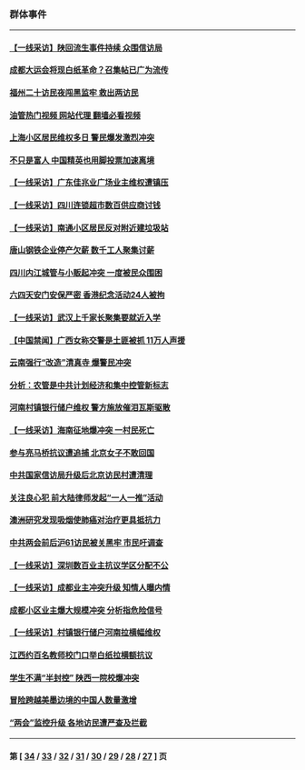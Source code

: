 ### 群体事件
---
#### [【一线采访】陕回流生事件持续 众围信访局](../../pages/ncid279/n14040242.md?07240845) 
#### [成都大运会将现白纸革命？召集帖已广为流传](../../pages/ncid279/n14033119.md?07240845) 
#### [福州二十访民夜闯黑监牢 救出两访民](../../pages/ncid279/n14031617.md?07240845) 
#### [油管热门视频 网站代理 翻墙必看视频](http://138.2.39.72:81/youtube.html?epic-marker?07240845)
#### [上海小区居民维权多日 警民爆发激烈冲突](../../pages/ncid279/n14029221.md?07240845) 
#### [不只是富人 中国精英也用脚投票加速离境](../../pages/ncid279/n14029086.md?07240845) 
#### [【一线采访】广东佳兆业广场业主维权遭镇压](../../pages/ncid279/n14028175.md?07240845) 
#### [【一线采访】四川连锁超市数百供应商讨钱](../../pages/ncid279/n14025102.md?07240845) 
#### [【一线采访】南通小区居民反对附近建垃圾站](../../pages/ncid279/n14021690.md?07240845) 
#### [唐山钢铁企业停产欠薪 数千工人聚集讨薪](../../pages/ncid279/n14017404.md?07240845) 
#### [四川内江城管与小贩起冲突 一度被民众围困](../../pages/ncid279/n14015922.md?07240845) 
#### [六四天安门安保严密 香港纪念活动24人被拘](../../pages/ncid279/n14009800.md?07240845) 
#### [【一线采访】武汉上千家长聚集要就近入学](../../pages/ncid279/n14009497.md?07240845) 
#### [【中国禁闻】广西女称交警是土匪被抓 11万人声援](../../pages/ncid279/n14006869.md?07240845) 
#### [云南强行“改造”清真寺 爆警民冲突](../../pages/ncid279/n14005561.md?07240845) 
#### [分析：农管是中共计划经济和集中控管新标志](../../pages/ncid279/n14000665.md?07240845) 
#### [河南村镇银行储户维权 警方施放催泪瓦斯驱散](../../pages/ncid279/n13998750.md?07240845) 
#### [【一线采访】海南征地爆冲突 一村民死亡](../../pages/ncid279/n13989137.md?07240845) 
#### [参与亮马桥抗议遭追捕 北京女子不敢回国](../../pages/ncid279/n13985420.md?07240845) 
#### [中共国家信访局升级后北京访民村遭清理](../../pages/ncid279/n13984826.md?07240845) 
#### [关注良心犯 前大陆律师发起“一人一推”活动](../../pages/ncid279/n13980524.md?07240845) 
#### [澳洲研究发现吸烟使肺癌对治疗更具抵抗力](../../pages/ncid279/n13977762.md?07240845) 
#### [中共两会前后沪61访民被关黑牢 市民吁调查](../../pages/ncid279/n13976054.md?07240845) 
#### [【一线采访】深圳数百业主抗议学区分配不公](../../pages/ncid279/n13976680.md?07240845) 
#### [【一线采访】成都业主冲突升级 知情人曝内情](../../pages/ncid279/n13965289.md?07240845) 
#### [成都小区业主爆大规模冲突 分析指危险信号](../../pages/ncid279/n13964520.md?07240845) 
#### [【一线采访】村镇银行储户河南拉横幅维权](../../pages/ncid279/n13964555.md?07240845) 
#### [江西约百名教师校门口举白纸拉横额抗议](../../pages/ncid279/n13958579.md?07240845) 
#### [学生不满“半封控” 陕西一院校爆冲突](../../pages/ncid279/n13946647.md?07240845) 
#### [冒险跨越美墨边境的中国人数量激增](../../pages/ncid279/n13946742.md?07240845) 
#### [“两会”监控升级 各地访民遭严查及拦截](../../pages/ncid279/n13942702.md?07240845) 

---
#### 第 [ [34](./34.md?07240845) / [33](./33.md?07240845) / [32](./32.md?07240845) / [31](./31.md?07240845) / [30](./30.md?07240845) / [29](./29.md?07240845) / [28](./28.md?07240845) / [27](./27.md?07240845) ] 页
